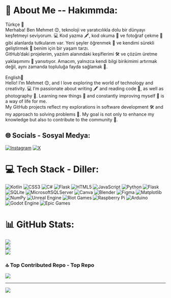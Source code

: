 # 💫 About Me -- Hakımmda:
Türkçe 🌟<br>Merhaba! Ben Mehmet 😊, teknoloji ve yaratıcılıkla dolu bir dünyayı keşfetmeyi seviyorum. 💻 Kod yazma 🖋️, kod okuma 📖 ve fotoğraf çekme 📸 gibi alanlarda tutkularım var. Yeni şeyler öğrenmek 🧠 ve kendimi sürekli geliştirmek 🚀 benim için bir yaşam tarzı.<br>GitHub’daki projelerim, yazılım alanındaki keşiflerimi 🛠️ ve çözüm üretme yaklaşımımı 🌈 yansıtıyor. Amacım, yalnızca kendi bilgi birikimimi artırmak değil, aynı zamanda topluluğa fayda sağlamak 🤝.<br><br>English🌟<br>Hello! I’m Mehmet 😊, and I love exploring the world of technology and creativity. 💻 I’m passionate about writing 🖋️ and reading code 📖, as well as photography 📸. Learning new things 🧠 and constantly improving myself 🚀 is a way of life for me.<br>My GitHub projects reflect my explorations in software development 🛠️ and my approach to solving problems 🌈. My goal is not only to enhance my knowledge but also to contribute to the community 🤝.


## 🌐 Socials - Sosyal Medya:
[![Instagram](https://img.shields.io/badge/Instagram-%23E4405F.svg?logo=Instagram&logoColor=white)](https://instagram.com/Mehmetuwaa) [![X](https://img.shields.io/badge/X-black.svg?logo=X&logoColor=white)](https://x.com/https://x.com/memetsell) 

# 💻 Tech Stack - Diller:
![Kotlin](https://img.shields.io/badge/kotlin-%237F52FF.svg?style=for-the-badge&logo=kotlin&logoColor=white) ![CSS3](https://img.shields.io/badge/css3-%231572B6.svg?style=for-the-badge&logo=css3&logoColor=white) ![C#](https://img.shields.io/badge/c%23-%23239120.svg?style=for-the-badge&logo=csharp&logoColor=white) ![Flask](https://img.shields.io/badge/flask-%23000.svg?style=for-the-badge&logo=flask&logoColor=white) ![HTML5](https://img.shields.io/badge/html5-%23E34F26.svg?style=for-the-badge&logo=html5&logoColor=white) ![JavaScript](https://img.shields.io/badge/javascript-%23323330.svg?style=for-the-badge&logo=javascript&logoColor=%23F7DF1E) ![Python](https://img.shields.io/badge/python-3670A0?style=for-the-badge&logo=python&logoColor=ffdd54) ![Flask](https://img.shields.io/badge/flask-%23000.svg?style=for-the-badge&logo=flask&logoColor=white) ![SQLite](https://img.shields.io/badge/sqlite-%2307405e.svg?style=for-the-badge&logo=sqlite&logoColor=white) ![MicrosoftSQLServer](https://img.shields.io/badge/Microsoft%20SQL%20Server-CC2927?style=for-the-badge&logo=microsoft%20sql%20server&logoColor=white) ![Canva](https://img.shields.io/badge/Canva-%2300C4CC.svg?style=for-the-badge&logo=Canva&logoColor=white) ![Blender](https://img.shields.io/badge/blender-%23F5792A.svg?style=for-the-badge&logo=blender&logoColor=white) ![Figma](https://img.shields.io/badge/figma-%23F24E1E.svg?style=for-the-badge&logo=figma&logoColor=white) ![Matplotlib](https://img.shields.io/badge/Matplotlib-%23ffffff.svg?style=for-the-badge&logo=Matplotlib&logoColor=black) ![NumPy](https://img.shields.io/badge/numpy-%23013243.svg?style=for-the-badge&logo=numpy&logoColor=white) ![Unreal Engine](https://img.shields.io/badge/unrealengine-%23313131.svg?style=for-the-badge&logo=unrealengine&logoColor=white) ![Riot Games](https://img.shields.io/badge/riotgames-D32936.svg?style=for-the-badge&logo=riotgames&logoColor=white) ![Raspberry Pi](https://img.shields.io/badge/-Raspberry_Pi-C51A4A?style=for-the-badge&logo=Raspberry-Pi) ![Arduino](https://img.shields.io/badge/-Arduino-00979D?style=for-the-badge&logo=Arduino&logoColor=white) ![Godot Engine](https://img.shields.io/badge/GODOT-%23FFFFFF.svg?style=for-the-badge&logo=godot-engine) ![Epic Games](https://img.shields.io/badge/epicgames-%23313131.svg?style=for-the-badge&logo=epicgames&logoColor=white)
# 📊 GitHub Stats:
![](https://github-readme-stats.vercel.app/api?username=Megartlix&theme=transparent&hide_border=false&include_all_commits=false&count_private=false)<br/>
![](https://github-readme-streak-stats.herokuapp.com/?user=Megartlix&theme=transparent&hide_border=false)<br/>
![](https://github-readme-stats.vercel.app/api/top-langs/?username=Megartlix&theme=transparent&hide_border=false&include_all_commits=false&count_private=false&layout=compact)

### 🔝 Top Contributed Repo - Top Repo
![](https://github-contributor-stats.vercel.app/api?username=Megartlix&limit=5&theme=dark&combine_all_yearly_contributions=true)

---
[![](https://visitcount.itsvg.in/api?id=Megartlix&icon=0&color=0)](https://visitcount.itsvg.in)

<!-- Proudly created with GPRM ( https://gprm.itsvg.in ) -->
